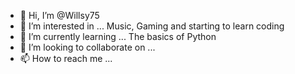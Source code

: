 - 👋 Hi, I’m @Willsy75
- 👀 I’m interested in ... Music, Gaming and starting to learn coding
- 🌱 I’m currently learning ... The basics of Python
- 💞️ I’m looking to collaborate on ...
- 📫 How to reach me ...

<!---
Willsy75/Willsy75 is a ✨ special ✨ repository because its `README.md` (this file) appears on your GitHub profile.
You can click the Preview link to take a look at your changes.
--->
